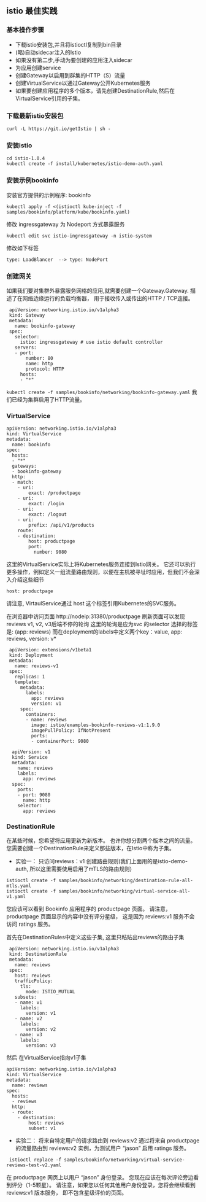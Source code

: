 ## istio 最佳实践

### 基本操作步骤
- 下载istio安装包,并且将istioctl复制到bin目录
- (略)自动sidecar注入的Istio
- 如果没有第二步,手动为要创建的应用注入sidecar
- 为应用创建service
- 创建Gateway以启用到群集的HTTP（S）流量
- 创建VirtualService以通过Gateway公开Kubernetes服务
- 如果要创建应用程序的多个版本，请先创建DestinationRule,然后在VirtualService引用的子集。

### 下载最新istio安装包
    curl -L https://git.io/getIstio | sh -

### 安装istio
    cd istio-1.0.4
    kubectl create -f install/kubernetes/istio-demo-auth.yaml

### 安装示例bookinfo
   安装官方提供的示例程序: bookinfo

   ```kubectl apply -f <(istioctl kube-inject -f samples/bookinfo/platform/kube/bookinfo.yaml)```

   修改 ingressgateway 为 Nodeport 方式暴露服务

   ```kubectl edit svc istio-ingressgateway -n istio-system```

   修改如下标签

   ```type: LoadBlancer  --> type: NodePort```

### 创建网关
   如果我们要对集群外暴露服务网格的应用,就需要创建一个Gateway.Gateway. 描述了在网络边缘运行的负载均衡器，
   用于接收传入或传出的HTTP / TCP连接。

   ```
    apiVersion: networking.istio.io/v1alpha3
    kind: Gateway
    metadata:
      name: bookinfo-gateway
    spec:
      selector:
        istio: ingressgateway # use istio default controller
      servers:
      - port:
          number: 80
          name: http
          protocol: HTTP
        hosts:
        - "*"
   ```

   ```kubectl create -f samples/bookinfo/networking/bookinfo-gateway.yaml```
   我们已经为集群启用了HTTP流量。

### VirtualService
   ```
   apiVersion: networking.istio.io/v1alpha3
   kind: VirtualService
   metadata:
     name: bookinfo
   spec:
     hosts:
     - "*"
     gateways:
     - bookinfo-gateway
     http:
     - match:
       - uri:
           exact: /productpage
       - uri:
           exact: /login
       - uri:
           exact: /logout
       - uri:
           prefix: /api/v1/products
       route:
       - destination:
           host: productpage
           port:
             number: 9080
   ```
   这里的VirtualService实际上将Kubernetes服务连接到Istio网关。
   它还可以执行更多操作，例如定义一组流量路由规则，以便在主机被寻址时应用，但我们不会深入介绍这些细节

   ```host: productpage```

   请注意, VirtaulService通过 host 这个标签引用Kubernetes的SVC服务。

   在浏览器中访问页面 http://nodeip:31380/productpage
   刷新页面可以发现reviews v1, v2, v3后端不停的轮询
   这里的轮询是应为svc 的selector 选择的标签是: (app: reviews)
   而在deployment的labels中定义两个key：value,  app: reviews, version: v*

   ```
    apiVersion: extensions/v1beta1
    kind: Deployment
    metadata:
      name: reviews-v1
    spec:
      replicas: 1
      template:
        metadata:
          labels:
            app: reviews
            version: v1
        spec:
          containers:
          - name: reviews
            image: istio/examples-bookinfo-reviews-v1:1.9.0
            imagePullPolicy: IfNotPresent
            ports:
            - containerPort: 9080
   ```

  ```
    apiVersion: v1
    kind: Service
    metadata:
      name: reviews
      labels:
        app: reviews
    spec:
      ports:
      - port: 9080
        name: http
      selector:
        app: reviews
  ```

### DestinationRule
  在某些时候，您希望将应用更新为新版本。 也许你想分割两个版本之间的流量。
  您需要创建一个DestinationRule来定义那些版本，在Istio中称为子集。

   - 实验一： 只访问reviews：v1
   创建路由规则(我们上面用的是istio-demo-auth, 所以这里需要使用启用了mTLS的路由规则)
   ```
   istioctl create -f samples/bookinfo/networking/destination-rule-all-mtls.yaml
   istioctl create -f samples/bookinfo/networking/virtual-service-all-v1.yaml
   ```

   您应该可以看到 Bookinfo 应用程序的 productpage 页面。 请注意， productpage 页面显示的内容中没有评分星级，
   这是因为 reviews:v1 服务不会访问 ratings 服务。

   首先在DestinationRules中定义这些子集, 这里只粘贴出reviews的路由子集

   ```
    apiVersion: networking.istio.io/v1alpha3
    kind: DestinationRule
    metadata:
      name: reviews
    spec:
      host: reviews
      trafficPolicy:
        tls:
          mode: ISTIO_MUTUAL
      subsets:
      - name: v1
        labels:
          version: v1
      - name: v2
        labels:
          version: v2
      - name: v3
        labels:
          version: v3
   ```

   然后 在VirtualService指向v1子集

   ```
   apiVersion: networking.istio.io/v1alpha3
   kind: VirtualService
   metadata:
     name: reviews
   spec:
     hosts:
     - reviews
     http:
     - route:
       - destination:
           host: reviews
           subset: v1

   ```

   - 实验二： 将来自特定用户的请求路由到 reviews:v2
   通过将来自 productpage 的流量路由到 reviews:v2 实例，为测试用户 “jason” 启用 ratings 服务。

   ``` istioctl replace -f samples/bookinfo/networking/virtual-service-reviews-test-v2.yaml```

   在 productpage 网页上以用户 “jason” 身份登录。
   您现在应该在每次评论旁边看到评分（1-5颗星）。 请注意，如果您以任何其他用户身份登录，您将会继续看到 reviews:v1 版本服务，
   即不包含星级评价的页面。

